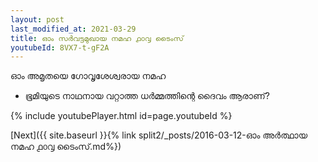 ```yaml
---
layout: post
last_modified_at: 2021-03-29
title: ഓം സർവട്ടമുഖായ നമഹ ൧൦൮ ടൈംസ്
youtubeId: 8VX7-t-gF2A
---
```

 
 
 ഓം അമൃതയെ ഗോവൃശേശ്വരായ നമഹ 
 
 -  ഭൂമിയുടെ നാഥനായ വറ്റാത്ത ധർമ്മത്തിന്റെ ദൈവം ആരാണ്? 
 
  
 
  
 
 
 
 
 
 


{% include youtubePlayer.html id=page.youtubeId %}
 
[Next]({{ site.baseurl }}{% link  split2/_posts/2016-03-12-ഓം അർത്ഥായ നമഹ ൧൦൮ ടൈംസ്.md%})
 
